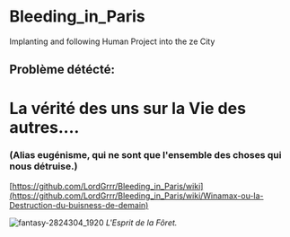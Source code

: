 # Bleeding_in_Paris
Implanting and following Human Project into the ze City


## Problème détécté:  
# La vérité des uns sur la Vie des autres....  
### (Alias eugénisme, qui ne sont que l'ensemble des choses qui nous détruise.)  
[https://github.com/LordGrrr/Bleeding_in_Paris/wiki](https://github.com/LordGrrr/Bleeding_in_Paris/wiki/Winamax-ou-la-Destruction-du-buisness-de-demain)  

![fantasy-2824304_1920](https://github.com/LordGrrr/Bleeding_in_Paris/assets/134517577/eb3cfab8-4710-43b7-ac96-98bad6027c0b)
_L'Esprit de la Fôret._

